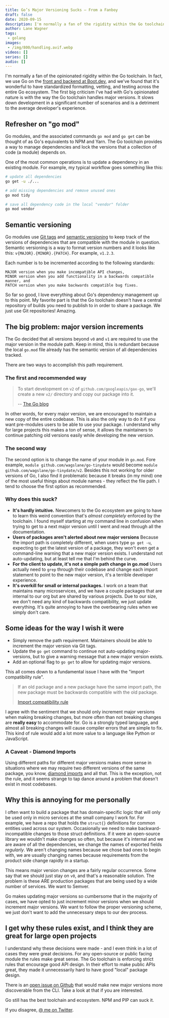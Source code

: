 ```yaml
---
title: Go’s Major Versioning Sucks – From a Fanboy
draft: false
date: 2020-09-15
description: I'm normally a fan of the rigidity within the Go toolchain
author: Lane Wagner
tags:
 - golang
images:
 - /img/800/handling.avif.webp
videos: []
series: []
audio: []
---
```


I'm normally a fan of the opinionated rigidity within the Go toolchain. In fact, we use Go on the [front and backend at Boot.dev](https://boot.dev), and we've found that it's wonderful to have standardized formatting, vetting, and testing across the entire Go ecosystem. The first big criticism I've had with Go's opinionated nature is with the way the Go toolchain handles major versions. It slows down development in a significant number of scenarios and is a detriment to the average developer's experience.

## Refresher on "go mod"

Go modules, and the associated commands `go mod` and `go get` can be thought of as Go's equivalents to NPM and Yarn. The Go toolchain provides a way to manage dependencies and lock the versions that a collection of code (a module) depends on.

One of the most common operations is to update a dependency in an existing module. For example, my typical workflow goes something like this:

```bash
# update all dependencies
go get -u ./...

# add missing dependencies and remove unused ones
go mod tidy

# save all dependency code in the local "vendor" folder
go mod vendor
```

## Semantic versioning

Go modules use [Git tags](https://git-scm.com/book/en/v2/Git-Basics-Tagging) and [semantic versioning](https://semver.org/) to keep track of the versions of dependencies that are compatible with the module in question. Semantic versioning is a way to format version numbers and it looks like this: `v{MAJOR}.{MINOR}.{PATCH}`. For example, `v1.2.3`.

Each number is to be incremented according to the following standards:

```
MAJOR version when you make incompatible API changes,
MINOR version when you add functionality in a backwards compatible manner, and
PATCH version when you make backwards compatible bug fixes.
```

So far so good, I love everything about Go's dependency management up to this point. My favorite part is that the Go toolchain doesn't have a central repository of builds you need to publish to in order to share a package. We just use Git repositories! Amazing.

## The big problem: major version increments

The Go decided that all versions beyond `v0` and `v1` are required to use the major version in the module path. Keep in mind, this is redundant because the local `go.mod` file already has the semantic version of all dependencies tracked. 

There are two ways to accomplish this path requirement.

### The first and recommended way

> To start development on `v2` of `github.com/googleapis/gax-go`, we'll create a new `v2/` directory and copy our package into it.
>
> -- [The Go blog](https://blog.golang.org/v2-go-modules#TOC_4.)

In other words, for every major version, we are encouraged to maintain a new copy of the entire codebase. This is also the only way to do it if you want pre-modules users to be able to use your package. I understand why for large projects this makes a ton of sense, it allows the maintainers to continue patching old versions easily while developing the new version.

### The second way

The second option is to change the name of your module in `go.mod`. Fore example, `module github.com/wagslane/go-tinydate` would become `module github.com/wagslane/go-tinydate/v2`. Besides this not working for older versions of Go, I also find it problematic because it breaks (in my mind) one of the most useful things about module names - they reflect the file path. I tend to choose the first option as recommended.

### Why does this suck?

* **It's hardly intuitive.** Newcomers to the Go ecosystem are going to have to learn this weird convention that's *almost completely* enforced by the toolchain. I found myself starting at my command line in confusion when trying to get to a next major version until I went and read through all the documentation.
* **Users of packages aren't alerted about new major versions** Because the import path is completely different, when users type `go get -u`, expecting to get the latest version of a package, they won't even get a command-line warning that a new major version exists. I understand not auto-updating, but at least tell me that I'm behind the curve.
* **For the client to update, it's not a simple path change in go.mod** Users actually need to `grep` through their codebase and change each import statement to point to the new major version, it's a terrible developer experience.
* **It's overkill for small or internal packages.** I work on a team that maintains many microservices, and we have a couple packages that are internal to our org but are shared by various projects. Due to our size, we don't need any kind of backwards compatibility, we just update everything. It's quite annoying to have the overbearing rules when we simply don't care.

## Some ideas for the way I wish it were

* Simply remove the path requirement. Maintainers should be able to increment the major version via Git tags.
* Update the `go get` command to continue not auto-updating major-versions, but to give a warning message that a new major version exists.
* Add an optional flag to `go get` to allow for updating major versions.

This all comes down to a fundamental issue I have with the "import compatibility rule".

> If an old package and a new package have the same import path, the new package must be backwards compatible with the old package.
> 
> [Import compatibility rule](https://research.swtch.com/vgo-import)

I agree with the sentiment that we should only increment major versions when making breaking changes, but more often than not breaking changes are **really easy** to accommodate for. Go is a strongly typed language, and almost all breaking changes will cause compiler errors that are simple to fix. This kind of rule would add a lot more value to a language like Python or JavaScript.

### A Caveat - Diamond Imports

Using different paths for different major versions makes more sense in situations where we may require two different versions of the same package, you know, [diamond imports](https://research.swtch.com/vgo-import#dependency_story) and all that. This is the exception, not the rule, and it seems strange to tap dance around a problem that doesn't exist in most codebases.

## Why this is annoying for me personally

I often want to build a package that has domain-specific logic that will only be used only in micro services at the small company I work for. For example, we have a repo that holds the `struct{}` definitions for common entities used across our system. Occasionally we need to make backward-incompatible changes to those struct definitions. If it were an open-source library we wouldn't make changes so often, but because it's internal and we are aware of all the dependencies, we change the names of exported fields _regularly_. We aren't changing names because we chose bad ones to begin with, we are usually changing names because requirements from the product side change rapidly in a startup.

This means major version changes are a fairly regular occurrence. Some say that we should just stay on `v0`, and that's a reasonable solution. The problem is these ARE production packages that are being used by a wide number of services. We want to Semver.

Go makes updating major versions so cumbersome that in the majority of cases, we have opted to just increment minor versions when we should increment major versions. We want to follow the proper versioning scheme, we just don't want to add the unnecessary steps to our dev process.

## I get why these rules exist, and I think they are great for large open projects

I understand why these decisions were made - and I even think in a lot of cases they were great decisions. For any open-source or public facing module the rules make great sense. The Go toolchain is enforcing strict rules that encourage good API design. In their effort to make public APIs great, they made it unnecessarily hard to have good "local" package design.

There is an [open issue on Github](https://github.com/golang/go/issues/40323) that would make new major versions more discoverable from the CLI. Take a look at that if you are interested.

Go still has the best toolchain and ecosystem. NPM and PIP can suck it.

If you disagree, [@ me on Twitter](https://twitter.com/wagslane).
